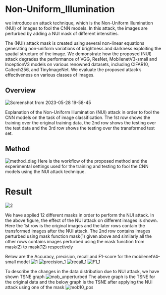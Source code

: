 # Non-Uniform_Illumination
we introduce an attack technique, which is the Non-Uniform Illumination (NUI) of images to fool the CNN models. In this attack, the images are perturbed by adding a NUI mask of different intensities.

The (NUI) attack mask is created using several non-linear equations generating non-uniform variations of brightness and darkness exploiting the spatial structure of the image. We demonstrate how the proposed (NUI) attack degrades the performance of VGG, ResNet, MobilenetV3-small and InceptionV3 models on various renowned datasets, including CIFAR10, Caltech256, and TinyImageNet. We evaluate the proposed attack’s effectiveness on various classes of images.

## Overview
![Screenshot from 2023-05-28 19-58-45](https://github.com/Akshayjain97/Non-Uniform_Illumination/assets/131511513/88e2d850-58ed-4991-9cb8-fd345143db02)

Explanation of the Non-Uniform Illumination
(NUI) attack in order to fool the CNN models on the task
of image classification. The 1st row shows the training over
the original training data, the 2nd row shows the testing over
the test data and the 3rd row shows the testing over the
transformed test set.

## Method
![method_diag](https://github.com/Akshayjain97/Non-Uniform_Illumination/assets/131511513/6a57b512-ff1a-4610-b689-c35155d572d0)
Here is the workflow of the proposed method and the experimental settings used for the training and testing to fool
the CNN models using the NUI attack technique.

# Result
![2](https://github.com/Akshayjain97/Non-Uniform_Illumination/assets/131511513/310ca582-851d-43fe-b242-2f3c7c7ed26a)

We have applied 12 different masks in order to perform the NUI attack. In the above figure, the effect of the NUI attack on different images is shown. Here the 1st row is the original images and the later rows
contain the transformed images after the NUI attack. The 2nd row contains images perturbed using mask function mask(1)
given above and similarly all the other rows contains images perturbed using the mask function from mask(2) to mask(12)
respectively

Below are the Accuracy, precision, recall and F1-score for the mobilenetV4-small model
![1](https://github.com/Akshayjain97/Non-Uniform_Illumination/assets/131511513/5f9a9098-c81a-412c-a72c-22c2aba41625)
![precision_1](https://github.com/Akshayjain97/Non-Uniform_Illumination/assets/131511513/834f466a-ffe0-4b7f-91f8-de57fea9abf6)
![recall_1](https://github.com/Akshayjain97/Non-Uniform_Illumination/assets/131511513/dd4f9700-f8c4-4771-84c5-8eff78acbbfe)
![F1_1](https://github.com/Akshayjain97/Non-Uniform_Illumination/assets/131511513/bd2ae9b9-b1e1-4636-a96f-10e5899da84c)



To describe the changes in the data distribution due to NUI attack, we have shown TSNE graph
![mob_unperturbed](https://github.com/Akshayjain97/Non-Uniform_Illumination/assets/131511513/13e5a5eb-998d-4289-8c82-edff67f6780b)
The above graph is the TSNE for the original data and the below graph is the TSNE after applying the NUI attack using one of the mask
![mob10_pos](https://github.com/Akshayjain97/Non-Uniform_Illumination/assets/131511513/8670105e-5808-4726-b670-854a51c2a238)

